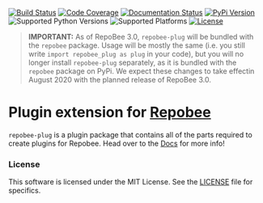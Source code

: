 [![Build Status](https://travis-ci.com/repobee/repobee-plug.svg?branch=master)](https://travis-ci.com/repobee/repobee-plug)
[![Code Coverage](https://codecov.io/gh/repobee/repobee-plug/branch/master/graph/badge.svg)](https://codecov.io/gh/repobee/repobee-plug)
[![Documentation Status](https://readthedocs.org/projects/repobee-plug/badge/?version=latest)](http://repobee-plug.readthedocs.io/en/latest/)
[![PyPi Version](https://badge.fury.io/py/repobee-plug.svg)](https://badge.fury.io/py/repobee-plug)
![Supported Python Versions](https://img.shields.io/badge/python-3.5%2C%203.6%2C%203.7-blue.svg)
![Supported Platforms](https://img.shields.io/badge/platforms-Linux%2C%20macOS-blue.svg)
[![License](https://img.shields.io/badge/license-MIT-blue.svg)](LICENSE)

> **IMPORTANT:** As of RepoBee 3.0, `repobee-plug` will be bundled with the
> `repobee` package. Usage will be mostly the same (i.e. you still write
> `import repobee_plug as plug` in your code), but you will no longer install
> `repobee-plug` separately, as it is bundled with the `repobee` package on
> PyPi. We expect these changes to take effectin August 2020 with the planned
> release of RepoBee 3.0.

# Plugin extension for [Repobee](https://github.com/repobee/repobee)
`repobee-plug` is a plugin package that contains all of the parts required to
create plugins for Repobee. Head over to the
[Docs](http://repobee-plug.readthedocs.io/en/latest/) for more info!

### License
This software is licensed under the MIT License. See the [LICENSE](LICENSE)
file for specifics.

